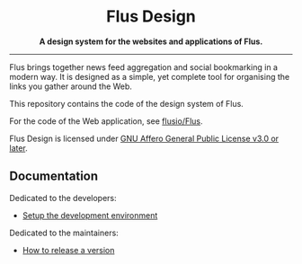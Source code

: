 <h1 align="center">Flus Design</h1>

<p align="center">
    <strong>A design system for the websites and applications of Flus.</strong>
</p>

---

Flus brings together news feed aggregation and social bookmarking in a modern way.
It is designed as a simple, yet complete tool for organising the links you gather around the Web.

This repository contains the code of the design system of Flus.

For the code of the Web application, see [flusio/Flus](https://github.com/flusio/Flus).

Flus Design is licensed under [GNU Affero General Public License v3.0 or later](/LICENSE.txt).

## Documentation

Dedicated to the developers:

- [Setup the development environment](/docs/development.md)

Dedicated to the maintainers:

- [How to release a version](/docs/release.md)
